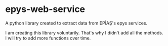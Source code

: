 # epys-web-service
 A python library created to extract data from EPİAŞ's epys services.


I am creating this library voluntarily. That's why I didn't add all the methods. I will try to add more functions over time.
